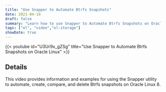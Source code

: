 ```yaml
---
title: "Use Snapper to Automate Btrfs Snapshots"
date: 2021-04-19
draft: false
summary: "Learn how to use Snapper to Automate Btrfs Snapshots on Oracle Linux."
tags: ["ol", "video","ol-storage"]
showDate: true
---
```


{{< youtube id="U3Ur9x_gZSg" title="Use Snapper to Automate Btrfs Snapshots on Oracle Linux" >}}

## Details

This video provides information and examples for using the Snapper utility to automate, create, compare, and delete Btrfs snapshots on Oracle Linux 8.
